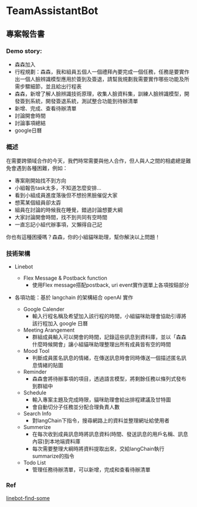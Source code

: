 # TeamAssistantBot
## 專案報告書

### Demo story:
- 森森加入
- 行程規劃：森森，我和組員五個人一個禮拜內要完成一個任務，任務是要實作出一個人臉辨識模型應用於簽到及簽退，請幫我規劃我需要實作哪些功能及所需步驟細節，並且給出行程表
- 森森，新增了解人臉辨識技術原理，收集人臉資料集，訓練人臉辨識模型，開發簽到系統，開發簽退系統，測試整合功能到待辦清單
- 新增、完成、查看待辦清單
- 討論開會時間
- 討論事項總結
- google日曆

### 概述
在需要跨領域合作的今天，我們時常需要與他人合作，但人與人之間的相處總是難免會遇到各種困難，例如：
* 專案剛開始找不到方向
* 小組報告task太多，不知道怎麼安排...
* 看到小組成員進度落後但不想扮黑臉催促大家
* 想罵某個組員卻太孬
* 組員在討論的時候我在睡覺，錯過討論想要大綱
* 大家討論開會時間，找不到共同有空時間
* 一直忘記小組代辦事項，又懶得自己記

你也有這種困擾嗎？森森，你的小組貓咪助理，幫你解決以上問題！

### 技術架構
- Linebot
    * Flex Message & Postback function
        * 使用Flex message搭配postback, uri event實作選單上各項按鈕部分
        
- 各項功能：基於 langchain 的架構結合 openAI 實作
    * Google Calender
        * 輸入行程名稱及希望加入該行程的時間，小組貓咪助理會協助引導將該行程加入 google 日曆
    * Meeting Arangement
        * 群組成員輸入可以開會的時間，記錄這些訊息到資料庫，並以「森森什麼時候開會」讓小組貓咪助理整理出所有成員皆有空的時間
    * Mood Tool
        * 判斷成員匿名訊息的情緒，在傳送訊息時會同時傳送一個描述匿名訊息情緒的貼圖
    * Reminder
        * 森森會將待辦事項的項目，透過語言模型，將剩餘任務以條列式發布到群組中
    * Schedule
        * 輸入專案主題及完成時限，貓咪助理會給出排程建議及甘特圖
        * 會自動切分子任務並分配合理負責人數
    * Search Info
        * 對langChain下指令，搜尋網路上的資料並整理網址給使用者
    * Summerize
        * 在每次收到成員訊息時將訊息資料(時間、發送訊息的用戶名稱、訊息內容)到本地端資料庫
        * 每次需要整理大綱時將資料提取出來，交給langChain執行summarize的指令
    * Todo List
        * 管理任務待辦清單，可以新增，完成和查看待辦清單
### Ref
[linebot-find-some](https://github.com/louis70109/linebot-find-some#readme)